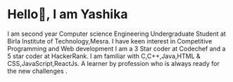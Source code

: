 # Hello👋, I am Yashika

I am second year Computer science Engineering Undergraduate Student at Birla Institute of Technology,Mesra. I have keen interest in Competitive Programming and Web development
I am a 3 Star coder at Codechef and a 5 star coder at HackerRank. I am familiar with C,C++,Java,HTML & CSS,JavaScript,ReactJs.
A learner by profession who is always ready for the new challenges .
<!---
YASHIKA791/YASHIKA791 is a ✨ special ✨ repository because its `README.md` (this file) appears on your GitHub profile.
You can click the Preview link to take a look at your changes.
--->
